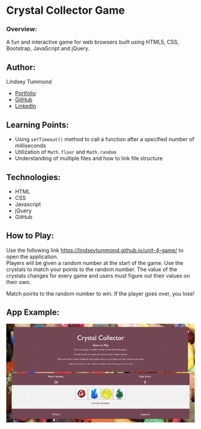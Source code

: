 # Crystal Collector Game

### Overview:
A fun and interactive game for web browsers built using HTML5, CSS, Bootstrap, JavaScript and jQuery.

## Author:
Lindsey Tummond
- <a href="https://lindseytummond.github.io/portfolio/" target="_blank"> Portfolio </a>
- <a href="https://github.com/lindseytummond" target="_blank"> GitHub </a>
- <a href="https://www.linkedin.com/in/lindsey-tummond-b86aa341/" target="_blank"> LinkedIn </a>

## Learning Points:
- Using `setTimeout()` method to call a function after a specified number of milliseconds
- Utilization of `Math.floor` and `Math.random`
- Understanding of multiple files and how to link file structure

## Technologies:
-   HTML
-   CSS
-   Javascript
-   jQuery
-   GitHub

## How to Play:
Use the following link https://lindseytummond.github.io/unit-4-game/ to open the application. <br>
Players will be given a random number at the start of the game. Use the crystals to match your points to the random number. The value of the crystals changes for every game and users must figure out their values on their own.

Match points to the random number to win. If the player goes over, you lose!

## App Example:
<p align="center">
  <img src="assets/images/crystal-collector-readme.gif">
</p>


